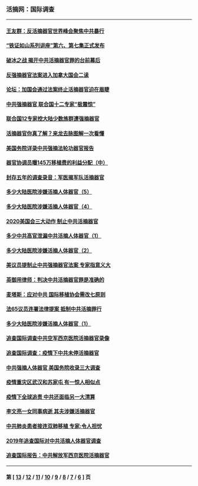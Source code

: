 ### 活摘网：国际调查
---
#### [王友群：反活摘器官世界峰会聚焦中共暴行](../../pages/nf5947/n13250738.md?10060430) 
#### [“铁证如山系列讲座”第六、第七集正式发布](../../pages/nf5947/n13106287.md?10060430) 
#### [破冰之战 揭开中共活摘器官罪的台前幕后](../../pages/nf5947/n13082457.md?10060430) 
#### [反强摘器官法案进入加拿大国会二读](../../pages/nf5947/n13033450.md?10060430) 
#### [论坛：加国会通过法案终止活摘器官迫在眉睫](../../pages/nf5947/n13029839.md?10060430) 
#### [中共强摘器官 联合国十二专家“极震惊”](../../pages/nf5947/n13024313.md?10060430) 
#### [联合国12专家控大陆少数族群遭强摘器官](../../pages/nf5947/n13023877.md?10060430) 
#### [活摘器官你真了解？来龙去脉图解一次看懂](../../pages/nf5947/n13013820.md?10060430) 
#### [美国务院详录中共强摘法轮功器官报告](../../pages/nf5947/n12944519.md?10060430) 
#### [器官协调员曝145万移植费的利益分配（中）](../../pages/nf5947/n12894547.md?10060430) 
#### [封存五年的调查录音：军医揭军队活摘器官](../../pages/nf5947/n12798692.md?10060430) 
#### [多少大陆医院涉嫌活摘人体器官（5）](../../pages/nf5947/n12768383.md?10060430) 
#### [多少大陆医院涉嫌活摘人体器官（4）](../../pages/nf5947/n12664434.md?10060430) 
#### [2020美国会三大动作 制止中共活摘器官](../../pages/nf5947/n12682004.md?10060430) 
#### [多少中共高官泄漏中共活摘人体器官（1）](../../pages/nf5947/n12671234.md?10060430) 
#### [多少大陆医院涉嫌活摘人体器官（2）](../../pages/nf5947/n12655589.md?10060430) 
#### [美议员提制止中共强摘器官法案 专家指意义大](../../pages/nf5947/n12630561.md?10060430) 
#### [英御用律师：判决中共活摘器官罪是准确的](../../pages/nf5947/n12580740.md?10060430) 
#### [麦塔斯：应对中共 国际移植协会需改七原则](../../pages/nf5947/n12514711.md?10060430) 
#### [法65议员连署法律提案 抵制中共活摘罪行](../../pages/nf5947/n12437047.md?10060430) 
#### [多少大陆医院涉嫌活摘人体器官（1）](../../pages/nf5947/n12414284.md?10060430) 
#### [追查国际调查中共空军西京医院活摘器官录像](../../pages/nf5947/n12348837.md?10060430) 
#### [追查国际调查：疫情下中共未停活摘器官](../../pages/nf5947/n12273415.md?10060430) 
#### [中共强摘人体器官 美国务院收录三大调查](../../pages/nf5947/n12181488.md?10060430) 
#### [疫情重灾区武汉和苏家屯 有一惊人相似点](../../pages/nf5947/n12150824.md?10060430) 
#### [疫情下全球追责 中共还面临另一大清算](../../pages/nf5947/n12070397.md?10060430) 
#### [李文亮一女同事病逝 其夫涉嫌活摘器官](../../pages/nf5947/n11957882.md?10060430) 
#### [中共肺炎患者接连双肺移植 专家:令人担忧](../../pages/nf5947/n11945516.md?10060430) 
#### [2019年追查国际对中共活摘人体器官调查](../../pages/nf5947/n11917733.md?10060430) 
#### [追查国际报告：中共解放军西京医院活摘器官](../../pages/nf5947/n11838359.md?10060430) 

---
#### 第 [ [13](./13.md?10060430) / [12](./12.md?10060430) / [11](./11.md?10060430) / [10](./10.md?10060430) / [9](./9.md?10060430) / [8](./8.md?10060430) / [7](./7.md?10060430) / [6](./6.md?10060430) ] 页
